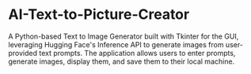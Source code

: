 # AI-Text-to-Picture-Creator
A Python-based Text to Image Generator built with Tkinter for the GUI, leveraging Hugging Face's Inference API to generate images from user-provided text prompts. The application allows users to enter prompts, generate images, display them, and save them to their local machine.
